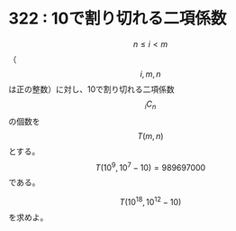 # 322 : 10で割り切れる二項係数

$$n \leq i<m$$（$$i,m,n$$は正の整数）に対し、10で割り切れる二項係数$${}_iC_n$$の個数を$$T(m,n)$$とする。$$T(10^9, 10^7-10) = 989697000$$である。

$$T(10^{18}, 10^{12}-10)$$を求めよ。

